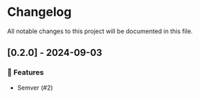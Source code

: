# Changelog

All notable changes to this project will be documented in this file.

## [0.2.0] - 2024-09-03

### 🚀 Features

- Semver (#2)

<!-- generated by git-cliff -->
